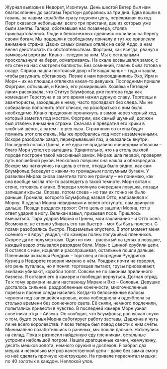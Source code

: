 Журнал вылазки в Недорет, Изонтиум. День шестой
Ветер был нам благосклонен: до заставы Терстоун добрались за три дня. Едва вошли в гавань, за нашим кораблём сразу подняли цепь, перекрывая выход. Порт оказался небольшим: всего три пристани, две из которых уже были заняты. Галера, обогнавшая нас позавчера, стояла пришвартованной. Люди в белоснежных одеяниях молились на берегу своим богам. Мы подошли к свободному причалу и тут же привлекли внимание стражи. Двоих самых смелых отвлёк на себя Ардо, а нам велел действовать по обстоятельствам. Форгрим, как всегда, рванул к замковым воротам, Киано – следом за ним. Мы с остальными проскользнули на берег, осматриваясь. На скале возвышался замок, с его стен на нас смотрели баллисты. Без сомнений, гавань была готова к осаде. Справа нашли постоялый двор «Летящая лань» – туда и зашли, чтобы разузнать обстановку. Позже к нам присоединились Эхо, Ирм и Морн – их на площади отвлекла какая-то девушка. Последними пришли Форгрим, остывший, и Киано, его усмиривший. Хозяйка «Летящей лани» рассказала, что Ститус Блумфольд уже полтора года как комендант Терстоуна и за это время нажил дурную славу. Торговцы и авантюристы, заходящие к нему, часто пропадают без следа. Мы не собирались пополнить этот список, но разобраться с ним было необходимо. Киано предложил проникнуть в замок через черный ход, который заметил под мостом. Форгрим, как самый шумный, должен был отвлечь внимание стражи. Сначала я превратил его крики в злобный шёпот, а затем – в рев льва. Стражники со стены будут помнить этот спектакль. Мы же пробрались под мост незамеченными.
Вскоре разобрали завал, перекрывавший лаз, и оказались внутри. Последней ползла Цинна, и её едва не придавило очередным обвалом – благо Морн успел ее вытащить. Удивительно, что на столь рыхлой породе построен такой массивный замок. Мираж шла первой, проверяя путь волшебной рукой. Несколько ловушек она нашла и обезвредила. Вскоре мы наткнулись на щель в стене, откуда было видно, как сам Блумфольд беседует с каким-то громадным полоумным бугаем. У развилки Мираж снова заметила того же громилу – не понимаю, как она вообще могла что-то разглядеть в такой темноте. Морн встал к стене, готовясь к атаке. Впереди хлопнула очередная ловушка, позади запищали крысы. Справа, потом слева – но там их точно не было раньше. Громила, которого Блумфольд назвал Отто, направился к Морну. Я сделал Морна невидимым и велел отступать, сам двинулся дальше. Позади раздался грохот: Отто цепью зацепил Морна, тот в ответ ударил в ногу. Великан взвыл, призывая псов. Пришлось вмешаться. Пара ударов Морна и Цинны, мои заклинания – и Отто осел. Возможно, не стоило убивать его так быстро – мог бы быть полезен. С псами разобрались быстро. Подземелье опустело. В этот момент меня осенило – я вдруг увидел, что камеры полны полуживых пленников. Скорее даже полумертвых. Один из них – распятый на цепях в ловушке, каждый вздох отзывался разрядом боли. Морн с Цинной срубили цепи. Я остался с ним, исцеляя и расспрашивая, остальные пошли дальше.
Пленником оказался Рондрик – торговец и посредник Рундригов. Кузнец в Недорете говорил именно о нём. Рондрик почти не говорил, его речь путалась, но я понял: торговцев пытают, грузы присваивают, экипажи убивают, корабли топят. Совсем не по законам приличного бизнеса. Я оставил его в камере и пообещал вернуться. Догнал отряд. Те к тому времени нашли наставницу Мираж и Эхо – Соловья. Девушке досталось сильнее: раздробленные конечности, многочисленные порезы и прочие следы насилия. Когда-то белоснежные волосы чернели под запекшейся кровью, кожа побледнела и одряблела за столько времени без солнечного света. Её сняли, немного подлечили, попытались привести в чувство. В последней камере Морн узнал советника отца – Айзека. Он сообщил, что Блумфольд распускал слухи о том, будто семья Морна саботирует работу заставы, Даджина и чуть ли не всего королевства. У всех теперь был повод свести с ним счёты. Минимально позаботившись о раненых, мы пошли дальше. Наткнулись на склад. Пока я разносил найденную еду пленникам, остальные устроили небольшой погром. Нашли драгоценные камни, жемчужину, десять мешков золота, немного оружия и доспехов. Я забрал два мешка и несколько метров качественной цепи – даже без замка смогу из неё сделать прочную конструкцию. На привале пересчитал мешки: по 40 золотых в каждом. Неплохой улов.